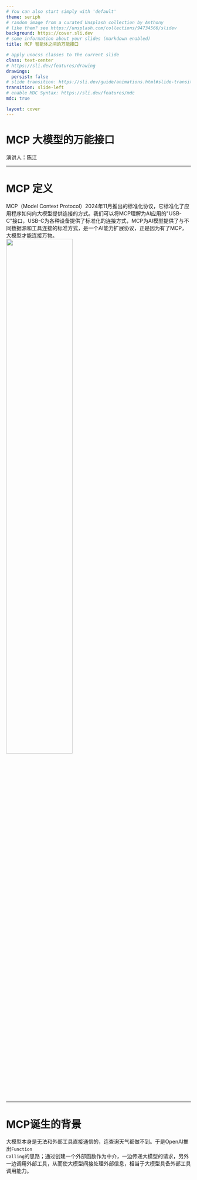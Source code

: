 ```yaml
---
# You can also start simply with 'default'
theme: seriph
# random image from a curated Unsplash collection by Anthony
# like them? see https://unsplash.com/collections/94734566/slidev
background: https://cover.sli.dev
# some information about your slides (markdown enabled)
title: MCP 智能体之间的万能接口

# apply unocss classes to the current slide
class: text-center
# https://sli.dev/features/drawing
drawings:
  persist: false
# slide transition: https://sli.dev/guide/animations.html#slide-transitions
transition: slide-left
# enable MDC Syntax: https://sli.dev/features/mdc
mdc: true

layout: cover
---
```


# MCP 大模型的万能接口

演讲人：陈江

---

# MCP 定义

<div v-click>
MCP（Model Context Protocol）2024年11月推出的<span v-mark.red="2">标准化协议</span>，它标准化了应用程序如何向大模型提供连接的方式。我们可以将MCP理解为AI应用的"USB-C"接口，USB-C为各种设备提供了标准化的连接方式，MCP为AI模型提供了与不同数据源和工具连接的标准方式，是一个<span v-mark.circle.orange="3">AI能力扩展协议</span>，正是因为有了MCP，大模型才能连接万物。
</div>

<div v-click="4" class="flex justify-center">
  <img src="/imgs/mcp.png" width="60%"/>
</div>

---

# MCP诞生的背景

<div v-click>

大模型本身是无法和外部工具直接通信的，连查询天气都做不到。于是OpenAI推出<code>Function Calling</code>的思路；通过创建一个外部函数作为中介，一边传递大模型的请求，另外一边调用外部工具，从而使大模型间接处理外部信息，相当于大模型具备外部工具调用能力。

</div>
